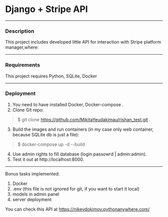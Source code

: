 # Django + Stripe API

___

### Description

This project includes developed little API for interaction with Stripe platform manager,where:

___

### Requirements

This project requires Python, SQLite, Docker
___

### Deployment

1) You need to have installed Docker, Docker-compose .
2) Clone Git repo:

> $ git clone https://github.com/MikitaYeudakimau/rishan_test.git .

3) Build the images and run containers (in my case only web container, because SQLite db is just a file):

> $ docker-compose up -d --build

4) Use admin rights to fill database (login:passowrd | admin:admin).
5) Test it out at http://localhost:8000.
---
Bonus tasks implemented:

1) Docker
2) .env (this file is not ignored for git, if you want to start it local)
3) models in admin panel
4) server deployment

You can check this API at https://nikevdokimov.pythonanywhere.com/

